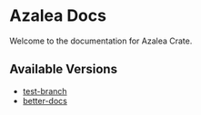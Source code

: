 # Azalea Docs
Welcome to the documentation for Azalea Crate.

## Available Versions
- [test-branch](./test-branch/index.html)
- [better-docs](./better-docs/index.html)
